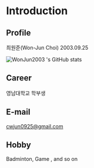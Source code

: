 # Introduction

## Profile
최원준(Won-Jun Choi)
2003.09.25


![WonJun2003 's GitHub stats](https://github-readme-stats.vercel.app/api?username=WonJun2003&show_icons=true&theme=tokyonight)

## Career
영남대학교 학부생

## E-mail
cwjun0925@gmail.com

## Hobby
Badminton, Game , and so on
